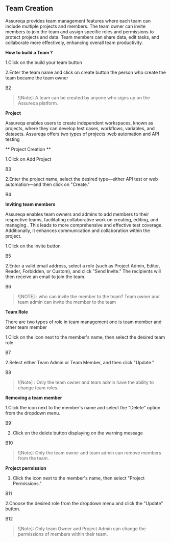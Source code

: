 ﻿

## Team Creation
Assureqa provides team management features where each team can include multiple projects and members. The team owner can invite members to join the team and assign specific roles and permissions to protect projects and data. Team members can share data, edit tasks, and collaborate more effectively, enhancing overall team productivity.

**How to build a Team ?**

1.Click on the build your team button 
   
2.Enter the team name and click on create button the person who create the team became the team owner

B2

> ![Note]: 
> A team can be created by anyone who signs up on the Assureqa platform.

  **Project** 
 
Assureqa enables users to create independent workspaces, known as projects, where they can develop test cases, workflows, variables, and datasets.
Assureqa offers two types of projects  :web automation and API testing 

** Project Creation **

1.Click on Add Project

B3

2.Enter the project name, select the desired type—either API test or web automation—and then click on "Create."

B4
 
 **Inviting team members** 

Assureqa enables team owners and admins to add members to their respective teams, facilitating collaborative work on creating, editing, and managing . This leads to more comprehensive and effective test coverage. Additionally, it enhances communication and collaboration within the project.

1.Click on the invite button 

B5

2.Enter a valid email address, select a role (such as Project Admin, Editor, Reader, Forbidden, or Custom), and click "Send Invite." The recipients will then receive an email to join the team.

B6  

> ![NOTE] :
> who can invite the member to the team?
> Team owner and team admin can invite the member to the team 

**Team Role**

There are two types of role in team management one is team member and   other team member 

1.Click on the icon next to the member's name, then select the desired team role.

B7

2.Select either Team Admin or Team Member, and then click "Update."

B8

> ![Note] : 
> Only the team owner and team admin have the ability to change team roles.

 **Removing a team member**
 
 1.Click the icon next to the member's name and select the "Delete" option from the dropdown menu.

B9

2. Click on the delete button displaying on the warning message 

B10

> ![Note]:
> Only the team owner and team admin can remove members from the team.
 
 **Project permission**
 
1. Click the icon next to the member's name, then select "Project Permissions."

B11

2.Choose the desired role from the dropdown menu and click the "Update" button.

B12

> ![Note]: 
> Only team Owner and Project Admin can change the permissions of members within their team.



